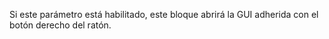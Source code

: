 Si este parámetro está habilitado, este bloque abrirá la GUI adherida con el botón derecho del ratón.